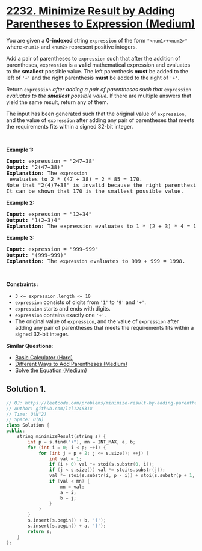 # [2232. Minimize Result by Adding Parentheses to Expression (Medium)](https://leetcode.com/problems/minimize-result-by-adding-parentheses-to-expression/)

<p>You are given a <strong>0-indexed</strong> string <code>expression</code> of the form <code>"&lt;num1&gt;+&lt;num2&gt;"</code> where <code>&lt;num1&gt;</code> and <code>&lt;num2&gt;</code> represent positive integers.</p>

<p>Add a pair of parentheses to <code>expression</code> such that after the addition of parentheses, <code>expression</code> is a <strong>valid</strong> mathematical expression and evaluates to the <strong>smallest</strong> possible value. The left parenthesis <strong>must</strong> be added to the left of <code>'+'</code> and the right parenthesis <strong>must</strong> be added to the right of <code>'+'</code>.</p>

<p>Return <code>expression</code><em> after adding a pair of parentheses such that </em><code>expression</code><em> evaluates to the <strong>smallest</strong> possible value.</em> If there are multiple answers that yield the same result, return any of them.</p>

<p>The input has been generated such that the original value of <code>expression</code>, and the value of <code>expression</code> after adding any pair of parentheses that meets the requirements fits within a signed 32-bit integer.</p>

<p>&nbsp;</p>
<p><strong>Example 1:</strong></p>

<pre><strong>Input:</strong> expression = "247+38"
<strong>Output:</strong> "2(47+38)"
<strong>Explanation:</strong> The <code>expression</code> evaluates to 2 * (47 + 38) = 2 * 85 = 170.
Note that "2(4)7+38" is invalid because the right parenthesis must be to the right of the <code>'+'</code>.
It can be shown that 170 is the smallest possible value.
</pre>

<p><strong>Example 2:</strong></p>

<pre><strong>Input:</strong> expression = "12+34"
<strong>Output:</strong> "1(2+3)4"
<strong>Explanation:</strong> The expression evaluates to 1 * (2 + 3) * 4 = 1 * 5 * 4 = 20.
</pre>

<p><strong>Example 3:</strong></p>

<pre><strong>Input:</strong> expression = "999+999"
<strong>Output:</strong> "(999+999)"
<strong>Explanation:</strong> The <code>expression</code> evaluates to 999 + 999 = 1998.
</pre>

<p>&nbsp;</p>
<p><strong>Constraints:</strong></p>

<ul>
	<li><code>3 &lt;= expression.length &lt;= 10</code></li>
	<li><code>expression</code> consists of digits from <code>'1'</code> to <code>'9'</code> and <code>'+'</code>.</li>
	<li><code>expression</code> starts and ends with digits.</li>
	<li><code>expression</code> contains exactly one <code>'+'</code>.</li>
	<li>The original value of <code>expression</code>, and the value of <code>expression</code> after adding any pair of parentheses that meets the requirements fits within a signed 32-bit integer.</li>
</ul>


**Similar Questions**:
* [Basic Calculator (Hard)](https://leetcode.com/problems/basic-calculator/)
* [Different Ways to Add Parentheses (Medium)](https://leetcode.com/problems/different-ways-to-add-parentheses/)
* [Solve the Equation (Medium)](https://leetcode.com/problems/solve-the-equation/)

## Solution 1.

```cpp
// OJ: https://leetcode.com/problems/minimize-result-by-adding-parentheses-to-expression/
// Author: github.com/lzl124631x
// Time: O(N^2)
// Space: O(N)
class Solution {
public:
    string minimizeResult(string s) {
        int p = s.find("+"), mn = INT_MAX, a, b;
        for (int i = 0; i < p; ++i) {
            for (int j = p + 2; j <= s.size(); ++j) {
                int val = 1;
                if (i > 0) val *= stoi(s.substr(0, i));
                if (j < s.size()) val *= stoi(s.substr(j));
                val *= stoi(s.substr(i, p - i)) + stoi(s.substr(p + 1, j - p - 1));
                if (val < mn) {
                    mn = val;
                    a = i;
                    b = j;
                }
            }
        }
        s.insert(s.begin() + b, ')');
        s.insert(s.begin() + a, '(');
        return s;
    }
};
```